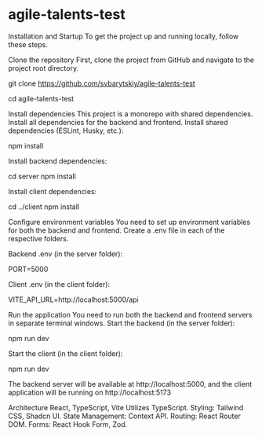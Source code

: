 # agile-talents-test

Installation and Startup To get the project up and running locally, follow these steps.

Clone the repository First, clone the project from GitHub and navigate to the project root directory.

git clone https://github.com/svbarytskiy/agile-talents-test

cd agile-talents-test

Install dependencies This project is a monorepo with shared dependencies. Install all dependencies for the backend and frontend. Install shared dependencies (ESLint, Husky, etc.):

npm install

Install backend dependencies:

cd server npm install

Install client dependencies:

cd ../client npm install

Configure environment variables You need to set up environment variables for both the backend and frontend. Create a .env file in each of the respective folders.

Backend .env (in the server folder):

PORT=5000

Client .env (in the client folder):

VITE_API_URL=http://localhost:5000/api

Run the application You need to run both the backend and frontend servers in separate terminal windows. Start the backend (in the server folder):

npm run dev

Start the client (in the client folder):

npm run dev

The backend server will be available at http://localhost:5000, and the client application will be running on http://localhost:5173

Architecture
React, TypeScript, Vite Utilizes TypeScript.
Styling: Tailwind CSS, Shadcn UI.
State Management: Context API.
Routing: React Router DOM.
Forms: React Hook Form, Zod.
